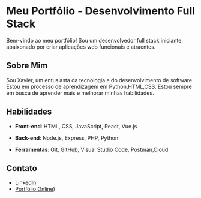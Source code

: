# Meu Portfólio - Desenvolvimento Full Stack

Bem-vindo ao meu portfólio! Sou um desenvolvedor full stack iniciante, apaixonado por criar aplicações web funcionais e atraentes. 

## Sobre Mim

Sou Xavier, um entusiasta da tecnologia e do desenvolvimento de software. Estou em processo de aprendizagem em Python,HTML,CSS. Estou sempre em busca de aprender mais e melhorar minhas habilidades.

## Habilidades

- **Front-end**: HTML, CSS, JavaScript, React, Vue.js
- **Back-end**: Node.js, Express, PHP, Python

- **Ferramentas**: Git, GitHub, Visual Studio Code, Postman,Cloud

## Contato


- [LinkedIn](https://www.linkedin.com/in/wellington-xavier-90a004300/)
- [Portfólio Online](https://xavierdev.pages.dev))


